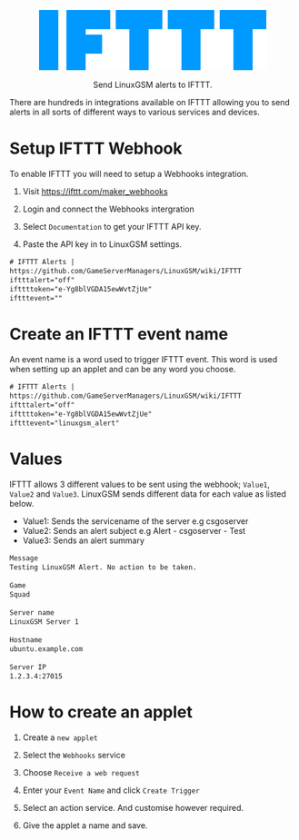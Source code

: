 <a href="https://ifttt.com/"><p align="center"><img src="images/ifttt/ifttt_logo.png" alt="IFTTT logo" width="400"/></a>
<p align="center">Send LinuxGSM alerts to IFTTT.</p>

There are hundreds in integrations available on IFTTT allowing you to send alerts in all sorts of different ways to various services and devices.

# Setup IFTTT Webhook

To enable IFTTT you will need to setup a Webhooks integration.

1. Visit https://ifttt.com/maker_webhooks

2. Login and connect the Webhooks intergration

3. Select `Documentation` to get your IFTTT API key.

4. Paste the API key in to LinuxGSM settings.

```
# IFTTT Alerts | https://github.com/GameServerManagers/LinuxGSM/wiki/IFTTT
iftttalert="off"
ifttttoken="e-Yg8blVGDA15ewWvtZjUe"
iftttevent=""
```
# Create an IFTTT event name

An event name is a word used to trigger IFTTT event. This word is used when setting up an applet and can be any word you choose.

```
# IFTTT Alerts | https://github.com/GameServerManagers/LinuxGSM/wiki/IFTTT
iftttalert="off"
ifttttoken="e-Yg8blVGDA15ewWvtZjUe"
iftttevent="linuxgsm_alert"
```
# Values
IFTTT allows 3 different values to be sent using the webhook; `Value1`, `Value2` and `Value3`. LinuxGSM sends different data for each value as listed below.

* Value1: Sends the servicename of the server e.g csgoserver
* Value2: Sends an alert subject e.g Alert - csgoserver - Test
* Value3: Sends an alert summary 
```
Message
Testing LinuxGSM Alert. No action to be taken.

Game
Squad

Server name
LinuxGSM Server 1

Hostname
ubuntu.example.com

Server IP
1.2.3.4:27015
```

# How to create an applet

1. Create a `new applet`

2. Select the `Webhooks` service

3. Choose `Receive a web request`

4. Enter your `Event Name` and click `Create Trigger`

5. Select an action service. And customise however required.

6. Give the applet a name and save.
